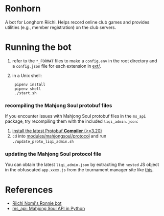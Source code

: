 # Ronhorn

A bot for Longhorn Riichi. Helps record online club games and provides utilities (e.g., member registration) on the club servers.

# Running the bot

1. refer to the `*_FORMAT` files to make a `config.env` in the root directory and a `config.json` file for each extension in [ext/](ext/).
1. in a Unix shell:

        pipenv install
        pipenv shell
        ./start.sh

### recompiling the Mahjong Soul protobuf files
If you encounter issues with Mahjong Soul protobuf files in the `ms_api` package, try recompiling them with the included `liqi_admin.json`:
1. [install the latest Protobuf **Compiler** (>=3.20)](https://github.com/protocolbuffers/protobuf/releases)
1. `cd` into [modules/mahjongsoul/protocol](./modules/mahjongsoul/protocol) and run `./update_proto_liqi_admin.sh`

### updating the Mahjong Soul protocol file
You can obtain the latest `liqi_admin.json` by extracting the `nested` JS object in the obfuscated `app.xxxx.js` from the tournament manager site like [this](https://github.com/MahjongRepository/mahjong_soul_api/issues/14#issuecomment-1624183351).

# References

- [Riichi Nomi's Ronnie bot](https://github.com/RiichiNomi/ronnie)
- [ms_api: Mahjong Soul API in Python](https://github.com/MahjongRepository/mahjong_soul_api/tree/master)

